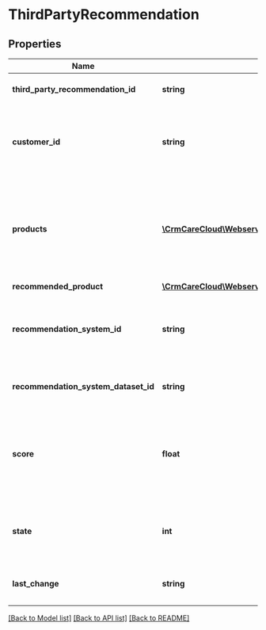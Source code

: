 # ThirdPartyRecommendation

## Properties
Name | Type | Description | Notes
------------ | ------------- | ------------- | -------------
**third_party_recommendation_id** | **string** | The unique ID of the third party recommendation. | [optional] 
**customer_id** | **string** | The unique ID of the CareCloud customer. Required only if &#x60;products&#x60; parameter is not set. | [optional] 
**products** | [**\CrmCareCloud\Webservice\RestApi\Client\Model\ProductIdentification[]**](ProductIdentification.md) | Products from the shopping cart to which the recommended product is linked. Structure is required only if the parameter &#x60;customer_id&#x60; is not set. | [optional] 
**recommended_product** | [**\CrmCareCloud\Webservice\RestApi\Client\Model\ProductIdentification**](ProductIdentification.md) |  | [optional] 
**recommendation_system_id** | **string** | The unique ID of the third party recommendation system from resource recommendation systems. | 
**recommendation_system_dataset_id** | **string** | The unique ID of the third party recommendation system dataset. | 
**score** | **float** | Score of the recommendation. Depends of score we will pick products to recommendation. Higher score means better results. | 
**state** | **int** | State of the recommendation. *Possible values are: 0 - deleted / 1 - active / 2 - non active* | [optional] 
**last_change** | **string** | Date and time of the last change. *(YYYY-MM-DD HH:MM:SS)* | [optional] 

[[Back to Model list]](../../README.md#documentation-for-models) [[Back to API list]](../../README.md#documentation-for-api-endpoints) [[Back to README]](../../README.md)

